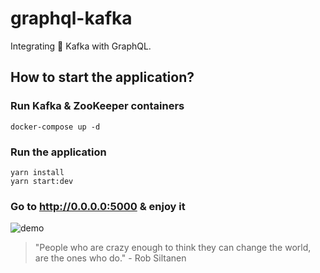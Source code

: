 # graphql-kafka

Integrating 💩 Kafka with GraphQL.

## How to start the application?

### Run Kafka & ZooKeeper containers

```shell
docker-compose up -d
```

### Run the application

```shell
yarn install
yarn start:dev
```

### Go to http://0.0.0.0:5000 & enjoy it

![demo](./images/demo.gif)


<!-- INSPIRATIONAL_QUOTE_START -->
> "People who are crazy enough to think they can change the world, are the ones who do." - Rob Siltanen
<!-- INSPIRATIONAL_QUOTE_END -->
